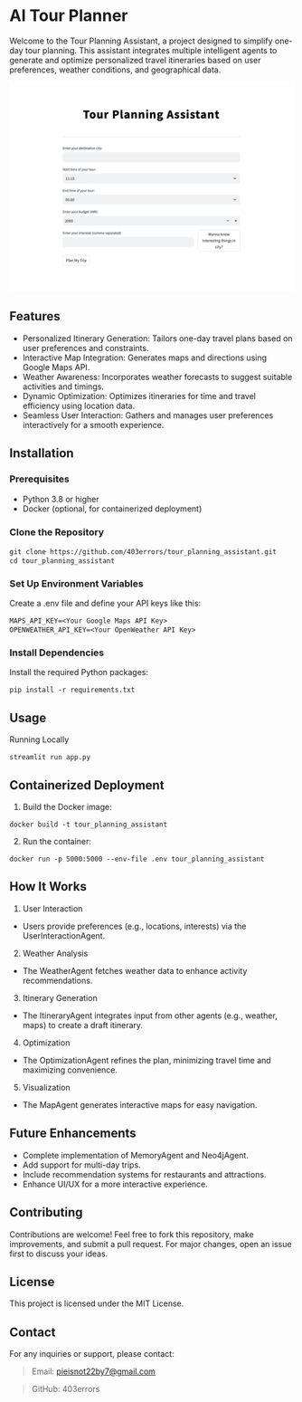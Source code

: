 # AI Tour Planner
Welcome to the Tour Planning Assistant, a project designed to simplify one-day tour planning. This assistant integrates multiple intelligent agents to generate and optimize personalized travel itineraries based on user preferences, weather conditions, and geographical data.

![home screen image](images/home_screen.png)

## Features
* Personalized Itinerary Generation: Tailors one-day travel plans based on user preferences and constraints.
* Interactive Map Integration: Generates maps and directions using Google Maps API.
* Weather Awareness: Incorporates weather forecasts to suggest suitable activities and timings.
* Dynamic Optimization: Optimizes itineraries for time and travel efficiency using location data.
* Seamless User Interaction: Gathers and manages user preferences interactively for a smooth experience.

## Installation

### Prerequisites

* Python 3.8 or higher
* Docker (optional, for containerized deployment)


### Clone the Repository

```
git clone https://github.com/403errors/tour_planning_assistant.git
cd tour_planning_assistant
```

### Set Up Environment Variables

Create a .env file and define your API keys like this:

```
MAPS_API_KEY=<Your Google Maps API Key>
OPENWEATHER_API_KEY=<Your OpenWeather API Key>
```

### Install Dependencies

Install the required Python packages:

```
pip install -r requirements.txt
```

## Usage

Running Locally

```
streamlit run app.py
```


## Containerized Deployment
1.	Build the Docker image:

```
docker build -t tour_planning_assistant
```


2.	Run the container:

```
docker run -p 5000:5000 --env-file .env tour_planning_assistant
```

## How It Works
1. User Interaction
- Users provide preferences (e.g., locations, interests) via the UserInteractionAgent.
2. Weather Analysis
- The WeatherAgent fetches weather data to enhance activity recommendations. 
3. Itinerary Generation
- The ItineraryAgent integrates input from other agents (e.g., weather, maps) to create a draft itinerary.
4. Optimization
- The OptimizationAgent refines the plan, minimizing travel time and maximizing convenience.
5. Visualization
- The MapAgent generates interactive maps for easy navigation.

## Future Enhancements
* Complete implementation of MemoryAgent and Neo4jAgent.
* Add support for multi-day trips.
* Include recommendation systems for restaurants and attractions.
* Enhance UI/UX for a more interactive experience.

## Contributing

Contributions are welcome! Feel free to fork this repository, make improvements, and submit a pull request. For major changes, open an issue first to discuss your ideas.

## License

This project is licensed under the MIT License.

## Contact

For any inquiries or support, please contact:
> Email: pieisnot22by7@gmail.com

> GitHub: 403errors
